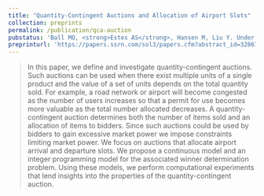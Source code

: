```yaml
---
title: "Quantity-Contingent Auctions and Allocation of Airport Slots"
collection: preprints
permalink: /publication/qca-auction
pubstatus: 'Ball MO, <strong>Estes AS</strong>, Hansen M, Liu Y. Under review at Transportation Science (first revision; major revision).'
preprinturl: 'https://papers.ssrn.com/sol3/papers.cfm?abstract_id=3286732'
---
```

> In this paper, we define and investigate quantity-contingent auctions. Such auctions can be used when there exist multiple units of a single product and the value of a set of units depends on the total quantity sold. For example, a road network or airport will become congested as the number of users increases so that a permit for use becomes more valuable as the total number allocated decreases. A quantity-contingent auction determines both the number of items sold and an allocation of items to bidders. Since such auctions could be used by bidders to gain excessive market power we impose constraints limiting market power. We focus on auctions that allocate airport arrival and departure slots. We propose a continuous model and an integer programming model for the associated winner determination problem. Using these models, we perform computational experiments that lend insights into the properties of the quantity-contingent auction.
